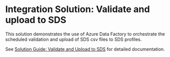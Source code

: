 # Integration Solution: Validate and upload to SDS
This solution demonstrates the use of Azure Data Factory to orchestrate the scheduled validation and upload of SDS csv files to SDS profiles.

See [Solution Guide: Validate and Upload to SDS](https://github.com/microsoft/OpenEduIntegration/blob/main/Validate_and_upload_to_SDS/Validate_and_upload_to_SDS.pdf) for detailed documentation.

